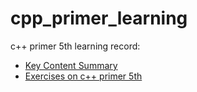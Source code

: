 # cpp_primer_learning
c++ primer 5th learning record: 
- [Key Content Summary](https://github.com/k3nwong/cpp_primer_learning/blob/main/notes/C%2B%2BPrimer.md)
- [Exercises on c++ primer 5th](https://github.com/k3nwong/cpp_primer_learning/blob/main/notes/answers_of_cpp_primer5.md)